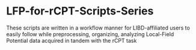 # LFP-for-rCPT-Scripts-Series
These scripts are written in a workflow manner for LIBD-affiliated users to easily follow while preprocessing, organizing, analyzing Local-Field Potential data acquired in tandem with the rCPT task
